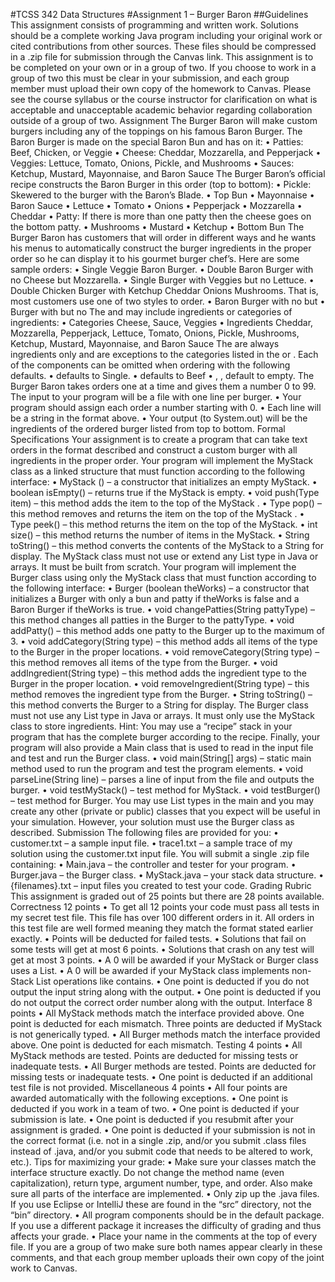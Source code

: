 #TCSS 342 Data Structures
#Assignment 1 – Burger Baron
##Guidelines
This assignment consists of programming and written work. Solutions should be a complete
working Java program including your original work or cited contributions from other sources.
These files should be compressed in a .zip file for submission through the Canvas link.
This assignment is to be completed on your own or in a group of two. If you choose to work in a
group of two this must be clear in your submission, and each group member must upload their
own copy of the homework to Canvas. Please see the course syllabus or the course instructor for
clarification on what is acceptable and unacceptable academic behavior regarding collaboration
outside of a group of two.
Assignment
The Burger Baron will make custom burgers including any of the toppings on his famous Baron
Burger. The Baron Burger is made on the special Baron Bun and has on it:
• Patties: Beef, Chicken, or Veggie
• Cheese: Cheddar, Mozzarella, and Pepperjack
• Veggies: Lettuce, Tomato, Onions, Pickle, and Mushrooms
• Sauces: Ketchup, Mustard, Mayonnaise, and Baron Sauce
The Burger Baron’s official recipe constructs the Baron Burger in this order (top to bottom):
• Pickle: Skewered to the burger with the Baron’s Blade.
• Top Bun
• Mayonnaise
• Baron Sauce
• Lettuce
• Tomato
• Onions
• Pepperjack
• Mozzarella
• Cheddar
• Patty: If there is more than one patty then the cheese goes on the bottom patty.
• Mushrooms
• Mustard
• Ketchup
• Bottom Bun
The Burger Baron has customers that will order in different ways and he wants his menus to
automatically construct the burger ingredients in the proper order so he can display it to his
gourmet burger chef’s. Here are some sample orders:
• Single Veggie Baron Burger.
• Double Baron Burger with no Cheese but Mozzarella.
• Single Burger with Veggies but no Lettuce.
• Double Chicken Burger with Ketchup Cheddar Onions Mushrooms.
That is, most customers use one of two styles to order.
• <Patty Count> <Patty Type> Baron Burger with no <omissions> but <exceptions>
• <Patty Count> <Patty Type> Burger with <additions> but no <exceptions>
The <omissions> and <additions> may include ingredients or categories of ingredients:
• Categories Cheese, Sauce, Veggies
• Ingredients Cheddar, Mozzarella, Pepperjack, Lettuce, Tomato, Onions, Pickle,
Mushrooms, Ketchup, Mustard, Mayonnaise, and Baron Sauce
The <exceptions> are always ingredients only and are exceptions to the categories listed in the
<omissions> or <additions>.
Each of the components can be omitted when ordering with the following defaults.
• <Patty Count> defaults to Single.
• <Patty Type> defaults to Beef
• <omissions>, <additions>, <exceptions> default to empty.
The Burger Baron takes orders one at a time and gives them a number 0 to 99. The input to your
program will be a file with one line per burger.
• Your program should assign each order a number starting with 0.
• Each line will be a string in the format above.
• Your output (to System.out) will be the ingredients of the ordered burger listed from top to
bottom.
Formal Specifications
Your assignment is to create a program that can take text orders in the format described and
construct a custom burger with all ingredients in the proper order.
Your program will implement the MyStack class as a linked structure that must function
according to the following interface:
• MyStack <Type> () – a constructor that initializes an empty MyStack.
• boolean isEmpty() – returns true if the MyStack is empty.
• void push(Type item) – this method adds the item to the top of the MyStack .
• Type pop() – this method removes and returns the item on the top of the MyStack .
• Type peek() – this method returns the item on the top of the MyStack.
• int size() – this method returns the number of items in the MyStack.
• String toString() – this method converts the contents of the MyStack to a String for display.
The MyStack class must not use or extend any List type in Java or arrays. It must be built from
scratch.
Your program will implement the Burger class using only the MyStack class that must function
according to the following interface:
• Burger (boolean theWorks) – a constructor that initializes a Burger with only a bun and
patty if theWorks is false and a Baron Burger if theWorks is true.
• void changePatties(String pattyType) – this method changes all patties in the Burger to
the pattyType.
• void addPatty() – this method adds one patty to the Burger up to the maximum of 3.
• void addCategory(String type) – this method adds all items of the type to the Burger in the
proper locations.
• void removeCategory(String type) – this method removes all items of the type from the
Burger.
• void addIngredient(String type) – this method adds the ingredient type to the Burger in the
proper location.
• void removeIngredient(String type) – this method removes the ingredient type from the
Burger.
• String toString() – this method converts the Burger to a String for display.
The Burger class must not use any List type in Java or arrays. It must only use the MyStack
class to store ingredients. Hint: You may use a “recipe” stack in your program that has the
complete burger according to the recipe.
Finally, your program will also provide a Main class that is used to read in the input file and test
and run the Burger class.
• void main(String[] args) – static main method used to run the program and test the program
elements.
• void parseLine(String line) – parses a line of input from the file and outputs the burger.
• void testMyStack() – test method for MyStack.
• void testBurger() – test method for Burger.
You may use List types in the main and you may create any other (private or public) classes that
you expect will be useful in your simulation. However, your solution must use the Burger class as
described.
Submission
The following files are provided for you:
• customer.txt – a sample input file.
• trace1.txt – a sample trace of my solution using the customer.txt input file.
You will submit a single .zip file containing:
• Main.java – the controller and tester for your program.
• Burger.java – the Burger class.
• MyStack.java – your stack data structure.
• {filenames}.txt – input files you created to test your code.
Grading Rubric
This assignment is graded out of 25 points but there are 28 points available.
Correctness 12 points
• To get all 12 points your code must pass all tests in my secret test file. This file has over
100 different orders in it. All orders in this test file are well formed meaning they match the
format stated earlier exactly.
• Points will be deducted for failed tests.
• Solutions that fail on some tests will get at most 6 points.
• Solutions that crash on any test will get at most 3 points.
• A 0 will be awarded if your MyStack or Burger class uses a List.
• A 0 will be awarded if your MyStack class implements non-Stack List operations like
contains.
• One point is deducted if you do not output the input string along with the output.
• One point is deducted if you do not output the correct order number along with the output.
Interface 8 points
• All MyStack methods match the interface provided above. One point is deducted for each
mismatch. Three points are deducted if MyStack is not generically typed.
• All Burger methods match the interface provided above. One point is deducted for each
mismatch.
Testing 4 points
• All MyStack methods are tested. Points are deducted for missing tests or inadequate tests.
• All Burger methods are tested. Points are deducted for missing tests or inadequate tests.
• One point is deducted if an additional test file is not provided.
Miscellaneous 4 points
• All four points are awarded automatically with the following exceptions.
• One point is deducted if you work in a team of two.
• One point is deducted if your submission is late.
• One point is deducted if you resubmit after your assignment is graded.
• One point is deducted if your submission is not in the correct format (i.e. not in a single
.zip, and/or you submit .class files instead of .java, and/or you submit code that needs to
be altered to work, etc.).
Tips for maximizing your grade:
• Make sure your classes match the interface structure exactly. Do not change the method
name (even capitalization), return type, argument number, type, and order. Also make
sure all parts of the interface are implemented.
• Only zip up the .java files. If you use Eclipse or IntelliJ these are found in the “src”
directory, not the “bin” directory.
• All program components should be in the default package. If you use a different package
it increases the difficulty of grading and thus affects your grade.
• Place your name in the comments at the top of every file. If you are a group of two make
sure both names appear clearly in these comments, and that each group member uploads
their own copy of the joint work to Canvas.
